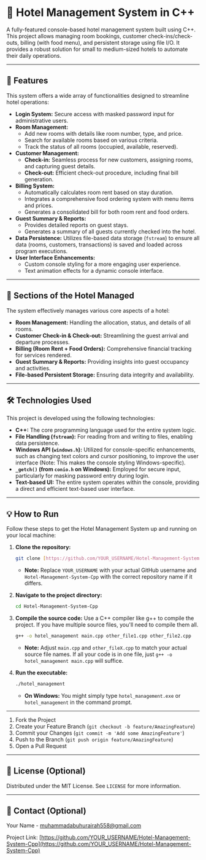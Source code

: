 # 🏨 Hotel Management System in C++

A fully-featured console-based hotel management system built using C++. This project allows managing room bookings, customer check-ins/check-outs, billing (with food menu), and persistent storage using file I/O. It provides a robust solution for small to medium-sized hotels to automate their daily operations.

---

## 🚀 Features

This system offers a wide array of functionalities designed to streamline hotel operations:

* **Login System:** Secure access with masked password input for administrative users.
* **Room Management:**
    * Add new rooms with details like room number, type, and price.
    * Search for available rooms based on various criteria.
    * Track the status of all rooms (occupied, available, reserved).
* **Customer Management:**
    * **Check-in:** Seamless process for new customers, assigning rooms, and capturing guest details.
    * **Check-out:** Efficient check-out procedure, including final bill generation.
* **Billing System:**
    * Automatically calculates room rent based on stay duration.
    * Integrates a comprehensive food ordering system with menu items and prices.
    * Generates a consolidated bill for both room rent and food orders.
* **Guest Summary & Reports:**
    * Provides detailed reports on guest stays.
    * Generates a summary of all guests currently checked into the hotel.
* **Data Persistence:** Utilizes file-based data storage (`fstream`) to ensure all data (rooms, customers, transactions) is saved and loaded across program executions.
* **User Interface Enhancements:**
    * Custom console styling for a more engaging user experience.
    * Text animation effects for a dynamic console interface.

---

## 📂 Sections of the Hotel Managed

The system effectively manages various core aspects of a hotel:

* **Room Management:** Handling the allocation, status, and details of all rooms.
* **Customer Check-in & Check-out:** Streamlining the guest arrival and departure processes.
* **Billing (Room Rent + Food Orders):** Comprehensive financial tracking for services rendered.
* **Guest Summary & Reports:** Providing insights into guest occupancy and activities.
* **File-based Persistent Storage:** Ensuring data integrity and availability.

---

## 🛠️ Technologies Used

This project is developed using the following technologies:

* **C++:** The core programming language used for the entire system logic.
* **File Handling (`fstream`):** For reading from and writing to files, enabling data persistence.
* **Windows API (`windows.h`):** Utilized for console-specific enhancements, such as changing text colors and cursor positioning, to improve the user interface (Note: This makes the console styling Windows-specific).
* **`_getch()` (from `conio.h` on Windows):** Employed for secure input, particularly for masking password entry during login.
* **Text-based UI:** The entire system operates within the console, providing a direct and efficient text-based user interface.

---

## 💡 How to Run

Follow these steps to get the Hotel Management System up and running on your local machine:

1.  **Clone the repository:**
    ```bash
    git clone [https://github.com/YOUR_USERNAME/Hotel-Management-System-Cpp.git](https://github.com/YOUR_USERNAME/Hotel-Management-System-Cpp.git)
    ```
    * **Note:** Replace `YOUR_USERNAME` with your actual GitHub username and `Hotel-Management-System-Cpp` with the correct repository name if it differs.

2.  **Navigate to the project directory:**
    ```bash
    cd Hotel-Management-System-Cpp
    ```

3.  **Compile the source code:**
    Use a C++ compiler like g++ to compile the project. If you have multiple source files, you'll need to compile them all.
    ```bash
    g++ -o hotel_management main.cpp other_file1.cpp other_file2.cpp 
    ```
    * **Note:** Adjust `main.cpp` and `other_fileX.cpp` to match your actual source file names. If all your code is in one file, just `g++ -o hotel_management main.cpp` will suffice.

4.  **Run the executable:**
    ```bash
    ./hotel_management
    ```
    * **On Windows:** You might simply type `hotel_management.exe` or `hotel_management` in the command prompt.

---


1.  Fork the Project
2.  Create your Feature Branch (`git checkout -b feature/AmazingFeature`)
3.  Commit your Changes (`git commit -m 'Add some AmazingFeature'`)
4.  Push to the Branch (`git push origin feature/AmazingFeature`)
5.  Open a Pull Request

---

## 📄 License (Optional)

Distributed under the MIT License. See `LICENSE` for more information.

---

## 📧 Contact (Optional)

Your Name - muhammadabuhurairah558@gmail.com

Project Link: [https://github.com/YOUR_USERNAME/Hotel-Management-System-Cpp](https://github.com/YOUR_USERNAME/Hotel-Management-System-Cpp)
